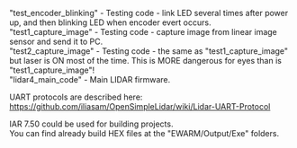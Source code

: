 "test_encoder_blinking" - Testing code - link LED several times after power up, and then blinking LED when encoder evert occurs.   
"test1_capture_image" - Testing code - capture image from linear image sensor and send it to PC.  
"test2_capture_image" - Testing code - the same as "test1_capture_image" but laser is ON most of the time. This is MORE dangerous for eyes than is "test1_capture_image"!  
"lidar4_main_code" - Main LIDAR firmware.  

UART protocols are described here: https://github.com/iliasam/OpenSimpleLidar/wiki/Lidar-UART-Protocol  
  
IAR 7.50 could be used for building projects.  
You can find already build HEX files at the "EWARM/Output/Exe" folders.

